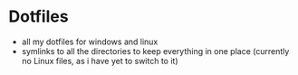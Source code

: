 # Dotfiles
* all my dotfiles for windows and linux
* symlinks to all the directories to keep everything in one place
(currently no Linux files, as i have yet to switch to it)
